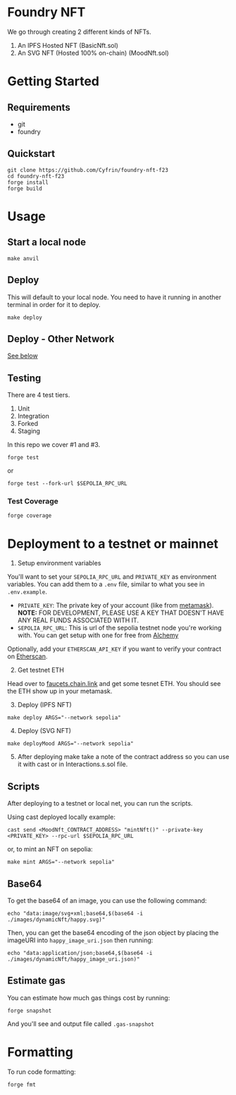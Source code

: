 # Foundry NFT

We go through creating 2 different kinds of NFTs.

1. An IPFS Hosted NFT (BasicNft.sol)
2. An SVG NFT (Hosted 100% on-chain) (MoodNft.sol)


# Getting Started

## Requirements

- git
- foundry


## Quickstart

```
git clone https://github.com/Cyfrin/foundry-nft-f23
cd foundry-nft-f23
forge install
forge build
```


# Usage

## Start a local node

```
make anvil
```

## Deploy

This will default to your local node. You need to have it running in another terminal in order for it to deploy.

```
make deploy
```

## Deploy - Other Network

[See below](#deployment-to-a-testnet-or-mainnet)

## Testing

There are 4 test tiers. 

1. Unit
2. Integration
3. Forked
4. Staging

In this repo we cover #1 and #3. 

```
forge test
```

or 

```
forge test --fork-url $SEPOLIA_RPC_URL
```

### Test Coverage

```
forge coverage
```


# Deployment to a testnet or mainnet

1. Setup environment variables

You'll want to set your `SEPOLIA_RPC_URL` and `PRIVATE_KEY` as environment variables. You can add them to a `.env` file, similar to what you see in `.env.example`.

- `PRIVATE_KEY`: The private key of your account (like from [metamask](https://metamask.io/)). **NOTE:** FOR DEVELOPMENT, PLEASE USE A KEY THAT DOESN'T HAVE ANY REAL FUNDS ASSOCIATED WITH IT.
- `SEPOLIA_RPC_URL`: This is url of the sepolia testnet node you're working with. You can get setup with one for free from [Alchemy](https://alchemy.com/)

Optionally, add your `ETHERSCAN_API_KEY` if you want to verify your contract on [Etherscan](https://etherscan.io/).

2. Get testnet ETH

Head over to [faucets.chain.link](https://faucets.chain.link/) and get some tesnet ETH. You should see the ETH show up in your metamask.

3. Deploy (IPFS NFT)

```
make deploy ARGS="--network sepolia"
```

4. Deploy (SVG NFT)

```
make deployMood ARGS="--network sepolia"
```

5. After deploying make take a note of the contract address so you can use it with cast or in Interactions.s.sol file.


## Scripts

After deploying to a testnet or local net, you can run the scripts. 

Using cast deployed locally example: 

```
cast send <MoodNft_CONTRACT_ADDRESS> "mintNft()" --private-key <PRIVATE_KEY> --rpc-url $SEPOLIA_RPC_URL
```

or, to mint an NFT on sepolia:

```
make mint ARGS="--network sepolia"
```

## Base64

To get the base64 of an image, you can use the following command:

```
echo "data:image/svg+xml;base64,$(base64 -i ./images/dynamicNft/happy.svg)"
```

Then, you can get the base64 encoding of the json object by placing the imageURI into `happy_image_uri.json` then running:

```
echo "data:application/json;base64,$(base64 -i ./images/dynamicNft/happy_image_uri.json)"
```


## Estimate gas

You can estimate how much gas things cost by running:

```
forge snapshot
```

And you'll see and output file called `.gas-snapshot`


# Formatting


To run code formatting:
```
forge fmt
```
